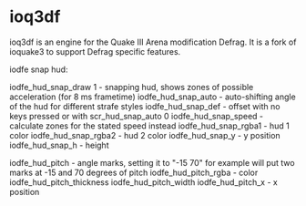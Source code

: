 ioq3df
======

ioq3df is an engine for the Quake III Arena modification Defrag. It is a fork of ioquake3 to support Defrag specific features.


iodfe snap hud:

iodfe_hud_snap_draw 1	- snapping hud, shows zones of possible acceleration (for 8 ms frametime)
iodfe_hud_snap_auto	- auto-shifting angle of the hud for different strafe styles
iodfe_hud_snap_def	- offset with no keys pressed or with scr_hud_snap_auto 0
iodfe_hud_snap_speed	- calculate zones for the stated speed instead
iodfe_hud_snap_rgba1	- hud 1 color
iodfe_hud_snap_rgba2	- hud 2 color
iodfe_hud_snap_y	- y position
iodfe_hud_snap_h	- height

iodfe_hud_pitch		- angle marks, setting it to "-15 70" for example will put two marks at -15 and 70 degrees of pitch 
iodfe_hud_pitch_rgba	- color
iodfe_hud_pitch_thickness
iodfe_hud_pitch_width
iodfe_hud_pitch_x	- x position
